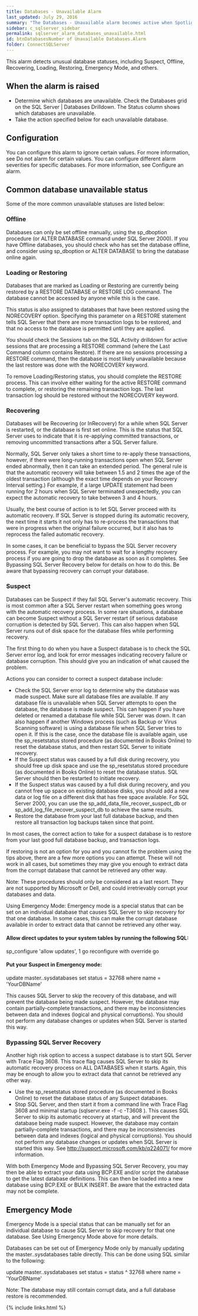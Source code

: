 ```yaml
---
title: Databases - Unavailable Alarm
last_updated: July 29, 2016
summary: "The Databases - Unavailable alarm becomes active when Spotlight on SQL Server detects that a SQL Server database is not available for reading. Users attempting to access an unavailable database will receive an error message."
sidebar: c_sqlserver_sidebar
permalink: sqlserver_alarm_databases_unavailable.html
id: btnDatabasesNumber of Unavailable Databases.Alarm
folder: ConnectSQLServer
---
```



This alarm detects unusual database statuses, including Suspect, Offline, Recovering, Loading, Restoring, Emergency Mode, and others.

## When the alarm is raised

* Determine which databases are unavailable. Check the Databases grid on the SQL Server \| Databases Drilldown. The Status column shows which databases are unavailable.
* Take the action specified below for each unavailable database.

## Configuration

You can configure this alarm to ignore certain values. For more information, see Do not alarm for certain values.
You can configure different alarm severities for specific databases. For more information, see Configure an alarm.

## Common database unavailable status

Some of the more common unavailable statuses are listed below:

### Offline

Databases can only be set offline manually, using the sp_dboption procedure (or ALTER DATABASE command under SQL Server 2000). If you have Offline databases, you should check who has set the database offline, and consider using sp_dboption or ALTER DATABASE to bring the database online again.

### Loading or Restoring

Databases that are marked as Loading or Restoring are currently being restored by a RESTORE DATABASE or RESTORE LOG command. The database cannot be accessed by anyone while this is the case.

This status is also assigned to databases that have been restored using the NORECOVERY option. Specifying this parameter on a RESTORE statement tells SQL Server that there are more transaction logs to be restored, and that no access to the database is permitted until they are applied.

You should check the Sessions tab on the SQL Activity drilldown for active sessions that are processing a RESTORE command (where the Last Command column contains Restore). If there are no sessions processing a RESTORE command, then the database is most likely unavailable because the last restore was done with the NORECOVERY keyword.

To remove Loading/Restoring status, you should complete the RESTORE process. This can involve either waiting for the active RESTORE command to complete, or restoring the remaining transaction logs. The last transaction log should be restored without the NORECOVERY keyword.

### Recovering

Databases will be Recovering (or InRecovery) for a while when SQL Server is restarted, or the database is first set online. This is the status that SQL Server uses to indicate that it is re-applying committed transactions, or removing uncommitted transactions after a SQL Server failure.

Normally, SQL Server only takes a short time to re-apply these transactions, however, if there were long-running transactions open when SQL Server ended abnormally, then it can take an extended period. The general rule is that the automatic recovery will take between 1.5 and 2 times the age of the oldest transaction (although the exact time depends on your Recovery Interval setting.) For example, if a large UPDATE statement had been running for 2 hours when SQL Server terminated unexpectedly, you can expect the automatic recovery to take between 3 and 4 hours.

Usually, the best course of action is to let SQL Server proceed with its automatic recovery. If SQL Server is stopped during its automatic recovery, the next time it starts it not only has to re-process the transactions that were in progress when the original failure occurred, but it also has to reprocess the failed automatic recovery.

In some cases, it can be beneficial to bypass the SQL Server recovery process. For example, you may not want to wait for a lengthy recovery process if you are going to drop the database as soon as it completes. See Bypassing SQL Server Recovery below for details on how to do this. Be aware that bypassing recovery can corrupt your database.

### Suspect

Databases can be Suspect if they fail SQL Server's automatic recovery. This is most common after a SQL Server restart when something goes wrong with the automatic recovery process. In some rare situations, a database can become Suspect without a SQL Server restart (if serious database corruption is detected by SQL Server). This can also happen when SQL Server runs out of disk space for the database files while performing recovery.

The first thing to do when you have a Suspect database is to check the SQL Server error log, and look for error messages indicating recovery failure or database corruption. This should give you an indication of what caused the problem.

Actions you can consider to correct a suspect database include:

* Check the SQL Server error log to determine why the database was made suspect.
Make sure all database files are available. If any database file is unavailable when SQL Server attempts to open the database, the database is made suspect. This can happen if you have deleted or renamed a database file while SQL Server was down. It can also happen if another Windows process (such as Backup or Virus Scanning software) is using a database file when SQL Server tries to open it. If this is the case, once the database file is available again, use the sp_resetstatus stored procedure (as documented in Books Online) to reset the database status, and then restart SQL Server to initiate recovery.
* If the Suspect status was caused by a full disk during recovery, you should free up disk space and use the sp_resetstatus stored procedure (as documented in Books Online) to reset the database status. SQL Server should then be restarted to initiate recovery.
* If the Suspect status was caused by a full disk during recovery, and you cannot free up space on existing database disks, you should add a new data or log file on a different disk that has free space available. For SQL Server 2000, you can use the sp_add_data_file_recover_suspect_db or sp_add_log_file_recover_suspect_db to achieve the same results.
* Restore the database from your last full database backup, and then restore all transaction log backups taken since that point.

In most cases, the correct action to take for a suspect database is to restore from your last good full database backup, and transaction logs.

If restoring is not an option for you and you cannot fix the problem using the tips above, there are a few more options you can attempt. These will not work in all cases, but sometimes they may give you enough to extract data from the corrupt database that cannot be retrieved any other way.

Note: These procedures should only be considered as a last resort. They are not supported by Microsoft or Dell, and could irretrievably corrupt your databases and data.

Using Emergency Mode: Emergency mode is a special status that can be set on an individual database that causes SQL Server to skip recovery for that one database.  In some cases, this can make the corrupt database available in order to extract data that cannot be retrieved any other way.

#### Allow direct updates to your system tables by running the following SQL:

sp_configure 'allow updates', 1
go
reconfigure with override
go

#### Put your Suspect in Emergency mode:

update master..sysdatabases
set status = 32768
where name = 'YourDBName'

This causes SQL Server to skip the recovery of this database, and will prevent the database being made suspect. However, the database may contain partially-complete transactions, and there may be inconsistencies between data and indexes (logical and physical corruptions). You should not perform any database changes or updates when SQL Server is started this way.

### Bypassing SQL Server Recovery

Another high risk option to access a suspect database is to start SQL Server with Trace Flag 3608. This trace flag causes SQL Server to skip its automatic recovery process on ALL DATABASES when it starts. Again, this may be enough to allow you to extract data that cannot be retrieved any other way.

* Use the sp_resetstatus stored procedure (as documented in Books Online) to reset the database status of any Suspect databases.
* Stop SQL Server, and then start it from a command line with Trace Flag 3608 and minimal startup (sqlservr.exe -f -c -T3608 ). This causes SQL Server to skip its automatic recovery at startup, and will prevent the database being made suspect. However, the database may contain partially-complete transactions, and there may be inconsistencies between data and indexes (logical and physical corruptions). You should not perform any database changes or updates when SQL Server is started this way. See http://support.microsoft.com/kb/q224071/ for more information.

With both Emergency Mode and Bypassing SQL Server Recovery, you may then be able to extract your data using BCP.EXE and/or script the database to get the latest database definitions.  This can then be loaded into a new database using BCP.EXE or BULK INSERT.  Be aware that the extracted data may not be complete.

## Emergency Mode

Emergency Mode is a special status that can be manually set for an individual database to cause SQL Server to skip recovery for that one database. See Using Emergency Mode above for more details.

Databases can be set out of Emergency Mode only by manually updating the master..sysdatabases table directly. This can be done using SQL similar to the following:

update master..sysdatabases
set status = status ^ 32768
where name = 'YourDBName'


 Note: The database may still contain corrupt data, and a full database restore is recommended.

 {% include links.html %}
